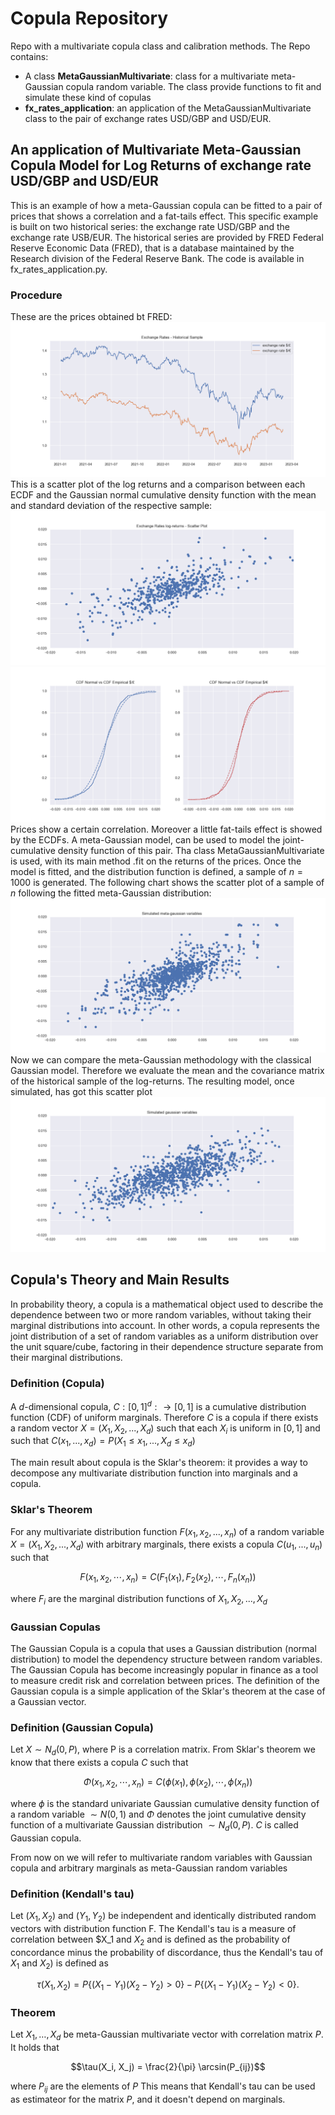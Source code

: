 # Copula Repository
Repo with a multivariate copula class and calibration methods.
The Repo contains:
- A class **MetaGaussianMultivariate**: class for a multivariate meta-Gaussian copula random variable. The class provide functions to fit and 
    simulate these kind of copulas
- **fx_rates_application**: an application of the MetaGaussianMultivariate class to the pair of 
exchange rates USD/GBP and USD/EUR.

## An application of Multivariate Meta-Gaussian Copula Model for Log Returns of exchange rate USD/GBP and USD/EUR
This is an example of how a meta-Gaussian copula can be fitted to a pair of prices that shows
a correlation and a fat-tails effect. This specific example is built on two 
historical series: the exchange rate USD/GBP and the exchange rate USB/EUR. The historical series 
are provided by FRED Federal Reserve Economic Data (FRED), that is a database maintained by 
the Research division of the Federal Reserve Bank. The code is available in fx_rates_application.py.

### Procedure
These are the prices obtained bt FRED:
![alt text](plot/rates_hist.png?raw=true)
This is a scatter plot of the log returns and a comparison between each ECDF and
 the Gaussian normal cumulative density function with the mean and standard
  deviation of the respective sample:
![alt text](plot/rates_hist_scatter.png?raw=true)
![alt text](plot/ecdf_vs_gaussian.png?raw=true)
Prices show a certain correlation. Moreover a little
fat-tails effect is showed by the ECDFs. A meta-Gaussian model, can be used to model the 
joint-cumulative density function of this pair. Tha class MetaGaussianMultivariate is used, 
with its main method .fit on the returns of the prices. Once the model is fitted, and the 
distribution function is defined, a sample of $n=1000$ is generated. The following chart shows
 the scatter plot of a sample of $n$ following the fitted meta-Gaussian distribution:
![alt text](plot/sim_copula_scatter.png?raw=true)
Now we can compare the meta-Gaussian methodology with the classical Gaussian model. Therefore we
evaluate the mean and the covariance matrix of the historical sample of the log-returns. 
The resulting model, once simulated, has got this scatter plot 
![alt text](plot/sim_gaussian_scatter.png?raw=true)


## Copula's Theory and Main Results
In probability theory, a copula is a mathematical object used to 
describe the dependence between two or more random variables, without taking their 
marginal distributions into account. In other words, a copula represents the joint 
distribution of a set of random variables as a uniform distribution over the unit 
square/cube, factoring in their dependence structure separate from their marginal 
distributions.

### Definition (Copula)
A $d$-dimensional copula, $C : [0, 1]^d : → [0, 1]$ is a cumulative distribution 
function (CDF) of uniform marginals. Therefore $C$ is a copula if there exists a random vector 
$X = (X_1, X_2, ..., X_d)$ such that each $X_i$ is uniform in $[0, 1]$ and such that
$C(x_1,...,x_d) = P(X_1\leq x_1,..., X_d\leq x_d)$

The main result about copula is the Sklar's theorem: it provides a way to decompose any 
multivariate distribution function into marginals and a copula.

### Sklar's Theorem
For any multivariate distribution function $F(x_1, x_2, ..., x_n)$ of a random variable 
$X = (X_1, X_2, ..., X_d)$ with arbitrary marginals, there exists a copula $C(u_1, ..., u_n)$ such that
```math
F(x_1, x_2, \cdots, x_n) = C(F_1(x_1), F_2(x_2), \cdots, F_n(x_n))
```
where $F_i$ are the marginal distribution functions of $X_1, X_2, ..., X_d$

### Gaussian Copulas
The Gaussian Copula is a copula that uses a Gaussian distribution 
(normal distribution) to model the dependency structure between random variables.
The Gaussian Copula has become increasingly popular in finance as a tool to measure 
credit risk and correlation between prices. The definition of the Gaussian copula
is a simple application of the Sklar's theorem at the case of a Gaussian vector.

### Definition (Gaussian Copula)
Let $X \sim N_d(0, P)$, where P is a correlation matrix. From Sklar's theorem we know
that there exists a copula $C$ such that
```math
\Phi(x_1, x_2, \cdots, x_n) = C(\phi(x_1), \phi(x_2), \cdots, \phi(x_n))
```
where $\phi$ is the standard univariate Gaussian cumulative density function of a 
 random variable $\sim N(0, 1)$ and $\Phi$ denotes the joint cumulative density function
of a multivariate Gaussian distribution $\sim N_d(0, P)$. $C$ is called Gaussian copula.


From now on we will refer to multivariate random variables with Gaussian copula
and arbitrary marginals as meta-Gaussian random variables

### Definition (Kendall's tau)
Let $(X_1, X_2)$ and $(Y_1, Y_2)$ be independent and identically distributed random vectors
with distribution function F. The Kendall's tau is a measure of correlation
between $X_1 and $X_2$ and is defined as the probability of concordance minus 
the probability of discordance, thus the Kendall's tau of $X_1$ and $X_2)$ is defined as
```math
\tau(X_1, X_2) = P\{(X_1 − Y_1)(X_2 − Y_2) > 0\} − P\{(X_1 − Y_1)(X_2 − Y_2) < 0\}.
```

### Theorem
Let $X_1,\ldots, X_d$ be meta-Gaussian multivariate vector with correlation
matrix $P$. It holds that
```math
\tau(X_i, X_j) = \frac{2}{\pi} \arcsin(P_{ij})
```
where $P_{ij}$ are the elements of $P$
This means that Kendall's tau can be used as estimateor for the matrix $P$, and it doesn't 
depend on marginals. 
